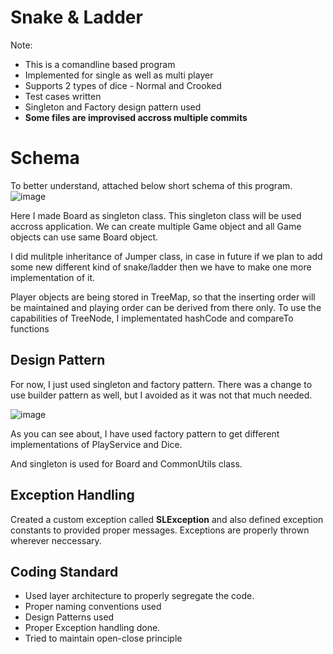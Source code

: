 # Snake & Ladder 

Note:

 - This is a comandline based program
 - Implemented for single as well as multi player
 - Supports 2 types of dice - Normal and Crooked
 - Test cases written
 - Singleton and Factory design pattern used
 - **Some files are improvised accross multiple commits**

# Schema 

To better understand, attached below short schema of this program.
![image](https://raw.githubusercontent.com/akashanita/snake-ladder/main/basic_schema.jpg)

Here I made Board as singleton class. This singleton class will be used accross application. We can create multiple Game object and all Game objects can use same Board object.

I did mulitple inheritance of Jumper class, in case in future if we plan to add some new different kind of snake/ladder then we have to make one more implementation of it.

Player objects are being stored in TreeMap, so that the inserting order will be maintained and playing order can be derived from there only. To use the capabilities of TreeNode, I implementated hashCode and compareTo functions

## Design Pattern

For now, I just used singleton and factory pattern. There was a change to use builder pattern as well, but I avoided as it was not that much needed.

![image](https://raw.githubusercontent.com/akashanita/snake-ladder/main/factory_pattern.jpg)

As you can see about, I have used factory pattern to get different implementations of PlayService and Dice.

And singleton is used for Board and CommonUtils class.

## Exception Handling
Created a custom exception called **SLException** and also defined exception constants to provided proper messages.
Exceptions are properly thrown wherever neccessary.

## Coding Standard

 - Used layer architecture to properly segregate the code.
 - Proper naming conventions used
 - Design Patterns used
 - Proper Exception handling done.
 - Tried to maintain open-close principle 
